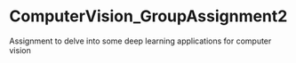 # ComputerVision_GroupAssignment2
Assignment to delve into some deep learning applications for computer vision
